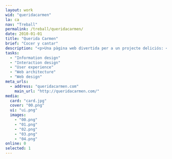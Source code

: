 ```yaml
---
layout: work
wid: "queridacarmen"
la: ca
nav: "Treball"
permalink: /treball/queridacarmen/
date: 2010-01-01
title: "Querida Carmen"
brief: "Cocer y cantar"
description: "<p>Una pàgina web divertida per a un projecte deliciós: <em>Querida Carmen</em> vol que cuinis menys i mengis millor.</p>"
tasks:
  - "Information design"
  - "Interaction design"
  - "User experience"
  - "Web architecture"
  - "Web design"
meta_urls:
  - address: "queridacarmen.com"
    main_url: "http://queridacarmen.com/"
media:
  card: "card.jpg"
  cover: "00.png"
  ui: "ui.png"
  images:
    - "00.png"
    - "01.png"
    - "02.png"
    - "03.png"
    - "04.png"
online: 0
selected: 1
---
```

